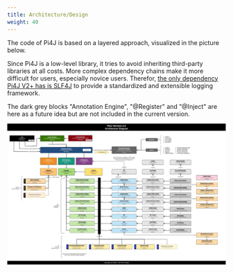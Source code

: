 ```yaml
---
title: Architecture/Design
weight: 40
---
```


The code of Pi4J is based on a layered approach, visualized in the picture below.

Since Pi4J is a low-level library, it tries to avoid inheriting third-party libraries at all costs. More complex dependency chains make it more difficult for users, especially novice users. Therefor, [the only dependency Pi4J V2+ has is SLF4J](https://github.com/Pi4J/pi4j/blob/master/pi4j-core/src/main/java/module-info.java) to provide a standardized and extensible logging framework. 

The dark grey blocks "Annotation Engine", "@Register" and "@Inject" are here as a future idea but are not included in the current version.

![Pi4J V2+ architecture](https://raw.githubusercontent.com/Pi4J/pi4j/master/assets/draw.io/pi4j-v2-architecture.jpg)
